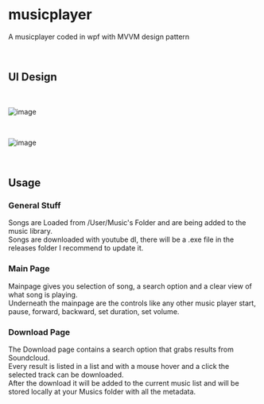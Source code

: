 # musicplayer
A musicplayer coded in wpf with MVVM design pattern

</br>

## UI Design

</br>

![image](https://user-images.githubusercontent.com/73352178/173209569-3a0a304e-97b6-47aa-a27a-1ad6965d622a.png)

</br>

![image](https://user-images.githubusercontent.com/73352178/173209915-84464b50-b7bc-4a94-b93b-36b96f3a27d3.png)

</br>

## Usage

### General Stuff
Songs are Loaded from /User/Music's Folder and are being added to the music library.</br>
Songs are downloaded with youtube dl, there will be a .exe file in the releases folder I recommend to update it.</br>

### Main Page

Mainpage gives you selection of song, a search option and a clear view of what song is playing.</br>
Underneath the mainpage are the controls like any other music player start, pause, forward, backward, set duration, set volume.

### Download Page

The Download page contains a search option that grabs results from Soundcloud.</br>
Every result is listed in a list and with a mouse hover and a click the selected track can be downloaded.</br>
After the download it will be added to the current music list and will be stored locally at your Musics folder with all the metadata.

</br>
